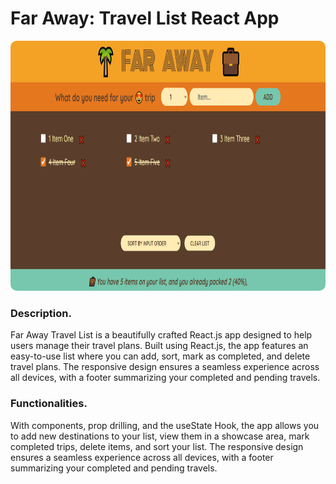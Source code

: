 # Far Away: Travel List React App

<img src="./public/TravelList.PNG" style="height: 400px; width: 100%; border-radius: 10px" />

### Description.

Far Away Travel List is a beautifully crafted React.js app designed to help users manage their travel plans. Built using React.js, the app features an easy-to-use list where you can add, sort, mark as completed, and delete travel plans. The responsive design ensures a seamless experience across all devices, with a footer summarizing your completed and pending travels.

### Functionalities.

With components, prop drilling, and the useState Hook, the app allows you to add new destinations to your list, view them in a showcase area, mark completed trips, delete items, and sort your list. The responsive design ensures a seamless experience across all devices, with a footer summarizing your completed and pending travels.
